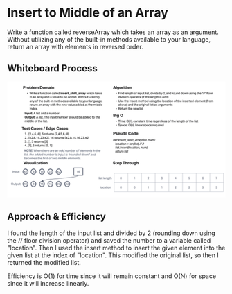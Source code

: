 # Insert to Middle of an Array

Write a function called reverseArray which takes an array as an argument. Without utilizing any of the built-in methods available to your language, return an array with elements in reversed order.

## Whiteboard Process

![CC02 Whiteboard](./array_insert_shift.png)

## Approach & Efficiency

I found the length of the input list and divided by 2 (rounding down using the // floor division operator) and saved the number to a variable called "location". Then I used the insert method to insert the given element into the given list at the index of "location". This modified the original list, so then I returned the modified list.

Efficiency is O(1) for time since it will remain constant and O(N) for space since it will increase linearly.
